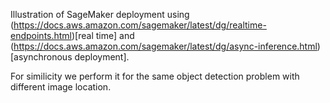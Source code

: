 Illustration of SageMaker deployment using (https://docs.aws.amazon.com/sagemaker/latest/dg/realtime-endpoints.html)[real time] and (https://docs.aws.amazon.com/sagemaker/latest/dg/async-inference.html)[asynchronous deployment]. 

For similicity we perform it for the same object detection problem with different image location. 
